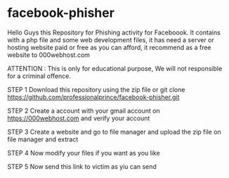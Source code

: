 # facebook-phisher
Hello Guys this Repository for Phishing activity for Faceboook. It contains with a php file and some web development files, it has need a server or hosting website paid or free as you can afford, it recommend as a free website to 000webhost.com

ATTENTION : This is only for educational purpose, We will not responsible for a criminal offence.

STEP 1
Download this repository using the zip file or git clone https://github.com/professionalprince/facebook-phisher.git

STEP 2
Create a account with your gmail account on https://000webhost.com and verify your account

STEP 3
Create a website and go to file manager and upload the zip file  on file manager and extract

STEP 4
Now modify your files if you want as you like

STEP 5
Now send this link to victim as yiu can send
